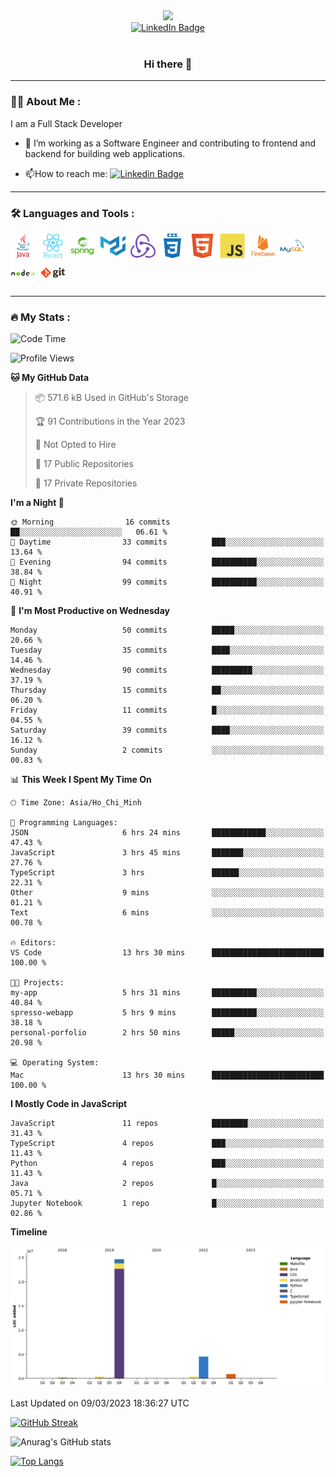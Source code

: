 <div id="header" align="center">
  <img src="https://media.giphy.com/media/bGgsc5mWoryfgKBx1u/giphy.gif" width="100"/>
  <div id="badges">
    <a href="https://www.linkedin.com/in/bao-le-5280601ab/">
      <img src="https://img.shields.io/badge/LinkedIn-blue?style=for-the-badge&logo=linkedin&logoColor=white" alt="LinkedIn Badge"/>
    </a>
  </div>
  <img src="https://komarev.com/ghpvc/?username=nighD&style=flat-square&color=blue" alt=""/>
  <h3>
    Hi there 👋
  </h3>
</div>

---

### :woman_technologist: About Me :
I am a Full Stack Developer

- :telescope: I’m working as a Software Engineer and contributing to frontend and backend for building web applications.

- :mailbox:How to reach me: [![Linkedin Badge](https://img.shields.io/badge/-kakbar-blue?style=flat&logo=Linkedin&logoColor=white)](https://www.linkedin.com/in/bao-le-5280601ab/)

---

### :hammer_and_wrench: Languages and Tools :
<div>
  <img src="https://github.com/devicons/devicon/blob/master/icons/java/java-original-wordmark.svg" title="Java" alt="Java" width="40" height="40"/>&nbsp;
  <img src="https://github.com/devicons/devicon/blob/master/icons/react/react-original-wordmark.svg" title="React" alt="React" width="40" height="40"/>&nbsp;
  <img src="https://github.com/devicons/devicon/blob/master/icons/spring/spring-original-wordmark.svg" title="Spring" alt="Spring" width="40" height="40"/>&nbsp;
  <img src="https://github.com/devicons/devicon/blob/master/icons/materialui/materialui-original.svg" title="Material UI" alt="Material UI" width="40" height="40"/>&nbsp;
  <img src="https://github.com/devicons/devicon/blob/master/icons/redux/redux-original.svg" title="Redux" alt="Redux " width="40" height="40"/>&nbsp;
  <img src="https://github.com/devicons/devicon/blob/master/icons/css3/css3-plain-wordmark.svg"  title="CSS3" alt="CSS" width="40" height="40"/>&nbsp;
  <img src="https://github.com/devicons/devicon/blob/master/icons/html5/html5-original.svg" title="HTML5" alt="HTML" width="40" height="40"/>&nbsp;
  <img src="https://github.com/devicons/devicon/blob/master/icons/javascript/javascript-original.svg" title="JavaScript" alt="JavaScript" width="40" height="40"/>&nbsp;
  <img src="https://github.com/devicons/devicon/blob/master/icons/firebase/firebase-plain-wordmark.svg" title="Firebase" alt="Firebase" width="40" height="40"/>&nbsp;
  <img src="https://github.com/devicons/devicon/blob/master/icons/mysql/mysql-original-wordmark.svg" title="MySQL"  alt="MySQL" width="40" height="40"/>&nbsp;
  <img src="https://github.com/devicons/devicon/blob/master/icons/nodejs/nodejs-original-wordmark.svg" title="NodeJS" alt="NodeJS" width="40" height="40"/>&nbsp;
  <img src="https://github.com/devicons/devicon/blob/master/icons/git/git-original-wordmark.svg" title="Git" **alt="Git" width="40" height="40"/>
</div>

---

### :fire: My Stats :

<!--START_SECTION:waka-->
![Code Time](http://img.shields.io/badge/Code%20Time-786%20hrs%2025%20mins-blue)

![Profile Views](http://img.shields.io/badge/Profile%20Views-0-blue)

**🐱 My GitHub Data** 

> 📦 571.6 kB Used in GitHub's Storage 
 > 
> 🏆 91 Contributions in the Year 2023
 > 
> 🚫 Not Opted to Hire
 > 
> 📜 17 Public Repositories 
 > 
> 🔑 17 Private Repositories 
 > 
**I'm a Night 🦉** 

```text
🌞 Morning                16 commits          ██░░░░░░░░░░░░░░░░░░░░░░░   06.61 % 
🌆 Daytime                33 commits          ███░░░░░░░░░░░░░░░░░░░░░░   13.64 % 
🌃 Evening                94 commits          ██████████░░░░░░░░░░░░░░░   38.84 % 
🌙 Night                  99 commits          ██████████░░░░░░░░░░░░░░░   40.91 % 
```
📅 **I'm Most Productive on Wednesday** 

```text
Monday                   50 commits          █████░░░░░░░░░░░░░░░░░░░░   20.66 % 
Tuesday                  35 commits          ████░░░░░░░░░░░░░░░░░░░░░   14.46 % 
Wednesday                90 commits          █████████░░░░░░░░░░░░░░░░   37.19 % 
Thursday                 15 commits          ██░░░░░░░░░░░░░░░░░░░░░░░   06.20 % 
Friday                   11 commits          █░░░░░░░░░░░░░░░░░░░░░░░░   04.55 % 
Saturday                 39 commits          ████░░░░░░░░░░░░░░░░░░░░░   16.12 % 
Sunday                   2 commits           ░░░░░░░░░░░░░░░░░░░░░░░░░   00.83 % 
```


📊 **This Week I Spent My Time On** 

```text
🕑︎ Time Zone: Asia/Ho_Chi_Minh

💬 Programming Languages: 
JSON                     6 hrs 24 mins       ████████████░░░░░░░░░░░░░   47.43 % 
JavaScript               3 hrs 45 mins       ███████░░░░░░░░░░░░░░░░░░   27.76 % 
TypeScript               3 hrs               ██████░░░░░░░░░░░░░░░░░░░   22.31 % 
Other                    9 mins              ░░░░░░░░░░░░░░░░░░░░░░░░░   01.21 % 
Text                     6 mins              ░░░░░░░░░░░░░░░░░░░░░░░░░   00.78 % 

🔥 Editors: 
VS Code                  13 hrs 30 mins      █████████████████████████   100.00 % 

🐱‍💻 Projects: 
my-app                   5 hrs 31 mins       ██████████░░░░░░░░░░░░░░░   40.84 % 
spresso-webapp           5 hrs 9 mins        ██████████░░░░░░░░░░░░░░░   38.18 % 
personal-porfolio        2 hrs 50 mins       █████░░░░░░░░░░░░░░░░░░░░   20.98 % 

💻 Operating System: 
Mac                      13 hrs 30 mins      █████████████████████████   100.00 % 
```

**I Mostly Code in JavaScript** 

```text
JavaScript               11 repos            ████████░░░░░░░░░░░░░░░░░   31.43 % 
TypeScript               4 repos             ███░░░░░░░░░░░░░░░░░░░░░░   11.43 % 
Python                   4 repos             ███░░░░░░░░░░░░░░░░░░░░░░   11.43 % 
Java                     2 repos             █░░░░░░░░░░░░░░░░░░░░░░░░   05.71 % 
Jupyter Notebook         1 repo              █░░░░░░░░░░░░░░░░░░░░░░░░   02.86 % 
```



**Timeline**

![Lines of Code chart](https://raw.githubusercontent.com/nighD/nighD/main/assets/bar_graph.png)


 Last Updated on 09/03/2023 18:36:27 UTC
<!--END_SECTION:waka-->

[![GitHub Streak](http://github-readme-streak-stats.herokuapp.com?user=nighD&theme=dark&border_radius=4.7&mode=weekly)](https://git.io/streak-stats)

![Anurag's GitHub stats](https://github-readme-stats.vercel.app/api?username=nighD&show_icons=true&theme=radical)

[![Top Langs](https://github-readme-stats.vercel.app/api/top-langs/?username=nighD&layout=compact&theme=vision-friendly-dark)](https://github.com/anuraghazra/github-readme-stats)

<!--
**nighD/nighD** is a ✨ _special_ ✨ repository because its `README.md` (this file) appears on your GitHub profile.


Here are some ideas to get you started:

- 🔭 I’m currently working on ...
- 🌱 I’m currently learning ...
- 👯 I’m looking to collaborate on ...
- 🤔 I’m looking for help with ...
- 💬 Ask me about ...
- 📫 How to reach me: ...
- 😄 Pronouns: ...
- ⚡ Fun fact: ...
-->
